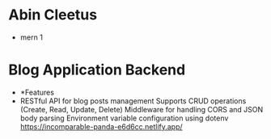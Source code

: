 # Abin Cleetus 
- mern 1
# Blog Application Backend
- *Features
- RESTful API for blog posts management
Supports CRUD operations (Create, Read, Update, Delete)
Middleware for handling CORS and JSON body parsing
Environment variable configuration using dotenv
https://incomparable-panda-e6d6cc.netlify.app/
